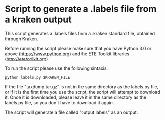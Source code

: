 # Script to generate a .labels file from a kraken output

This script generates a .labels files from a .kraken standard file, obtained through Kraken. 

Before running the script please make sure that you have Python 3.0 or above (https://www.python.org) and the ETE Toolkit libraries (http://etetoolkit.org). 

To run the script please use the following sintaxis:

`python labels.py $KRAKEN_FILE`

If the file "taxdump.tar.gz" is not in the same directory as the labels.py file, or if it is the first time you use the script, the script will attempt to download it. Once it is downloaded, please leave it in the same directory as the labels.py file, so you don't have to download it again. 

The script will generate a file called "output.labels" as an output. 

